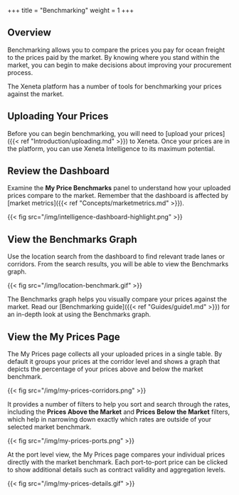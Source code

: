 +++
title = "Benchmarking"
weight = 1
+++

## Overview

Benchmarking allows you to compare the prices you pay for ocean freight to the prices paid by the market. By knowing where you stand within the market, you can begin to make decisions about improving your procurement process.

The Xeneta platform has a number of tools for benchmarking your prices against the market.

## Uploading Your Prices

Before you can begin benchmarking, you will need to [upload your prices]({{< ref "Introduction/uploading.md" >}}) to Xeneta. Once your prices are in the platform, you can use Xeneta Intelligence to its maximum potential.

## Review the Dashboard

Examine the **My Price Benchmarks** panel to understand how your uploaded prices compare to the market. Remember that the dashboard is affected by [market metrics]({{< ref "Concepts/marketmetrics.md" >}}).

{{< fig src="/img/intelligence-dashboard-highlight.png" >}}

## View the Benchmarks Graph

Use the location search from the dashboard to find relevant trade lanes or corridors. From the search results, you will be able to view the Benchmarks graph. 

{{< fig src="/img/location-benchmark.gif" >}}

The Benchmarks graph helps you visually compare your prices against the market. Read our [Benchmarking guide]({{< ref "Guides/guide1.md" >}}) for an in-depth look at using the Benchmarks graph.

## View the My Prices Page

The My Prices page collects all your uploaded prices in a single table. By default it groups your prices at the corridor level and shows a graph that depicts the percentage of your prices above and below the market benchmark.

{{< fig src="/img/my-prices-corridors.png" >}}

It provides a number of filters to help you sort and search through the rates, including the **Prices Above the Market** and **Prices Below the Market** filters, which help in narrowing down exactly which rates are outside of your selected market benchmark.

{{< fig src="/img/my-prices-ports.png" >}}

At the port level view, the My Prices page compares your individual prices directly with the market benchmark. Each port-to-port price can be clicked to show additional details such as contract validity and aggregation levels.

{{< fig src="/img/my-prices-details.gif" >}}
